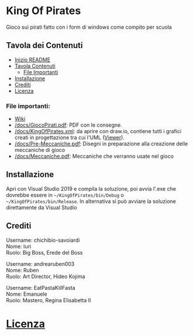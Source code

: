 # King Of Pirates

Gioco sui pirati fatto con i form di windows come compito per scuola

## Tavola dei Contenuti

- [Inizio README](https://github.com/chichibio-savoiardi/KingOfPirates#king-of-pirates)
- [Tavola Contenuti](https://github.com/chichibio-savoiardi/KingOfPirates#tavola-dei-contenuti)
  - [File Importanti](https://github.com/chichibio-savoiardi/KingOfPirates#file-importanti)
- [Installazione](https://github.com/chichibio-savoiardi/KingOfPirates#installazione)
- [Crediti](https://github.com/chichibio-savoiardi/KingOfPirates#crediti)
- [Licenza](https://github.com/chichibio-savoiardi/KingOfPirates#licenza)

### File importanti:
- [Wiki](https://github.com/chichibio-savoiardi/KingOfPirates/wiki)
- [/docs/GiocoPirati.pdf](https://github.com/chichibio-savoiardi/KingOfPirates/blob/master/docs/GiocoPirati.pdf): PDF con le consegne.
- [/docs/KingOfPirates.xml](https://github.com/chichibio-savoiardi/KingOfPirates/blob/master/docs/KingOfPirates.xml): da aprire con draw.io, contiene tutti i grafici creati in progettazione tra cui l'UML ([Viewer](https://viewer.diagrams.net/?target=blank&highlight=0000ff&layers=1&nav=1&title=KingOfPirates.xml#Uhttps%3A%2F%2Fdrive.google.com%2Fuc%3Fid%3D1qKUfOE-O4eVKeHfDIJbAjwY-hfnbIuws%26export%3Ddownload)).
- [/docs/Pre-Meccaniche.pdf](https://github.com/chichibio-savoiardi/KingOfPirates/blob/master/docs/Pre-meccaniche.pdf): Disegni in preparazione alla creazione delle meccaniche di gioco
- [/docs/Meccaniche.pdf](https://github.com/chichibio-savoiardi/KingOfPirates/blob/master/docs/Meccaniche.pdf): Meccaniche che verranno usate nel gioco

## Installazione

Apri con Visual Studio 2019 e compila la soluzione, poi avvia l'.exe che dovrebbe essere in `~/KingOfPirates/bin/Debug` o `~/KingOfPirates/bin/Release`. In alternativa si può avviare la soluzione direttamente da Visual Studio

## Crediti

Username: chichibio-savoiardi  
Nome: Iuri  
Ruolo: Big Boss, Erede del Boss

Username: andrearuben003  
Nome: Ruben  
Ruolo: Art Director, Hideo Kojima

Username: EatPastaKillFasta  
Nome: Emanuele  
Ruolo: Mastero, Regina Elisabetta II

# [Licenza](https://github.com/chichibio-savoiardi/KingOfPirates/blob/master/LICENSE)
